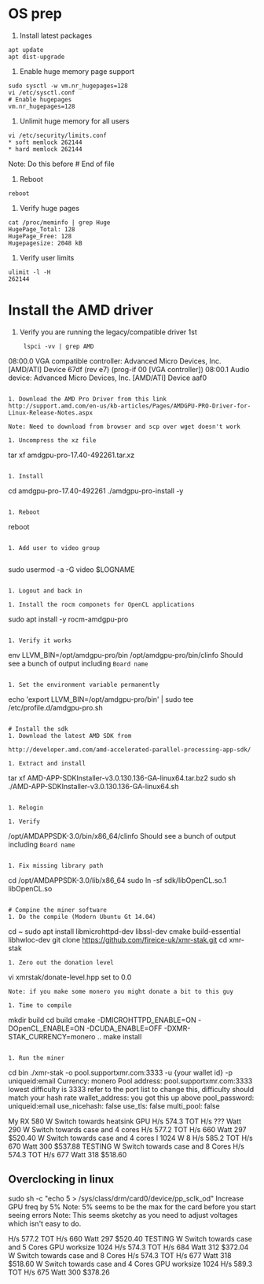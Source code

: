 # OS prep
1. Install latest packages

```
apt update
apt dist-upgrade
```
1. Enable huge memory page support

```
sudo sysctl -w vm.nr_hugepages=128
vi /etc/sysctl.conf
# Enable hugepages 
vm.nr_hugepages=128
```

1. Unlimit huge memory for all users
```
vi /etc/security/limits.conf
* soft memlock 262144
* hard memlock 262144
```
Note: Do this before # End of file

1. Reboot

```
reboot
```

1. Verify huge pages

```
cat /proc/meminfo | grep Huge
HugePage_Total: 128
HugePage_Free: 128
Hugepagesize: 2048 kB
```

1. Verify user limits
```
ulimit -l -H
262144
```

# Install the AMD driver
1. Verify you are running the legacy/compatible driver 1st

   ```
    lspci -vv | grep AMD
08:00.0 VGA compatible controller: Advanced Micro Devices, Inc. [AMD/ATI] Device 67df (rev e7) (prog-if 00 [VGA controller])
08:00.1 Audio device: Advanced Micro Devices, Inc. [AMD/ATI] Device aaf0
   ```

1. Download the AMD Pro Driver from this link
   http://support.amd.com/en-us/kb-articles/Pages/AMDGPU-PRO-Driver-for-Linux-Release-Notes.aspx

   Note: Need to download from browser and scp over wget doesn't work

1. Uncompress the xz file

   ```
   tar xf amdgpu-pro-17.40-492261.tar.xz
   ```

1. Install

   ```
   cd amdgpu-pro-17.40-492261
   ./amdgpu-pro-install -y
   ```

1. Reboot

   ```
   reboot
   ```

1. Add user to video group


   ```
   sudo usermod -a -G video $LOGNAME 
   ```

1. Logout and back in

1. Install the rocm componets for OpenCL applications

   ```
   sudo apt install -y rocm-amdgpu-pro
   ```

1. Verify it works

   ```
   env LLVM_BIN=/opt/amdgpu-pro/bin /opt/amdgpu-pro/bin/clinfo
   Should see a bunch of output including `Board name`
   ```

1. Set the environment variable permanently

   ```
   echo 'export LLVM_BIN=/opt/amdgpu-pro/bin' | sudo tee /etc/profile.d/amdgpu-pro.sh
   ```

# Install the sdk 
1. Download the latest AMD SDK from 
  
   http://developer.amd.com/amd-accelerated-parallel-processing-app-sdk/

1. Extract and install

   ```
   tar xf AMD-APP-SDKInstaller-v3.0.130.136-GA-linux64.tar.bz2
   sudo sh ./AMD-APP-SDKInstaller-v3.0.130.136-GA-linux64.sh

   ```

1. Relogin

1. Verify

   ```
   /opt/AMDAPPSDK-3.0/bin/x86_64/clinfo
   Should see a bunch of output including `Board name`
   ```   
   
1. Fix missing library path

   ```
   cd /opt/AMDAPPSDK-3.0/lib/x86_64
   sudo ln -sf sdk/libOpenCL.so.1 libOpenCL.so
   ```

# Compine the miner software
1. Do the compile (Modern Ubuntu Gt 14.04)

   ```
   cd ~
   sudo apt install libmicrohttpd-dev libssl-dev cmake build-essential libhwloc-dev
   git clone https://github.com/fireice-uk/xmr-stak.git
   cd xmr-stak
   ```
1. Zero out the donation level

  ```
  vi xmrstak/donate-level.hpp
  set to 0.0
  ```
  Note: if you make some monero you might donate a bit to this guy

1. Time to compile

```
mkdir build
cd build
cmake -DMICROHTTPD_ENABLE=ON -DOpenCL_ENABLE=ON -DCUDA_ENABLE=OFF -DXMR-STAK_CURRENCY=monero ..
make install
```

1. Run the miner
```
cd bin
./xmr-stak -o pool.supportxmr.com:3333 -u {your wallet id} -p uniqueid:email
Currency: monero
Pool address: pool.supportxmr.com:3333
  lowest difficulty is 3333 refer to the port list to change this, difficulty should match your hash rate
wallet_address: you got this up above
pool_password: uniqueid:email
use_nicehash: false
use_tls: false
multi_pool: false

My RX 580
W Switch towards heatsink
GPU H/s 574.3 TOT H/s ??? Watt 290
W Switch towards case and 4 cores
H/s 577.2 TOT H/s 660 Watt 297 $520.40
W Switch towards case and 4 cores I 1024 W 8
H/s 585.2 TOT H/s 670 Watt 300 $537.88 TESTING
W Switch towards case and 8 Cores
H/s 574.3 TOT H/s 677 Watt 318 $518.60

## Overclocking in linux
sudo sh -c "echo 5 > /sys/class/drm/card0/device/pp_sclk_od"
Increase GPU freq by 5%
Note: 5% seems to be the max for the card before you start seeing errors
Note: This seems sketchy as you need to adjust voltages which isn't easy to do.

H/s 577.2 TOT H/s 660 Watt 297 $520.40 TESTING
W Switch towards case and 5 Cores GPU worksize 1024
H/s 574.3 TOT H/s 684 Watt 312 $372.04
W Switch towards case and 8 Cores
H/s 574.3 TOT H/s 677 Watt 318 $518.60
W Switch towards case and 4 Cores GPU worksize 1024
H/s 589.3 TOT H/s 675 Watt 300 $378.26
